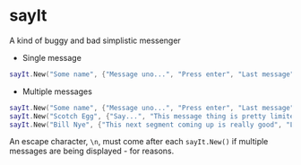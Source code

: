 # sayIt

A kind of buggy and bad simplistic messenger

- Single message

```lua
sayIt.New("Some name", {"Message uno...", "Press enter", "Last message"})
```

- Multiple messages

```lua
sayIt.New("Some name", {"Message uno...", "Press enter", "Last message", "\n"})
sayIt.New("Scotch Egg", {"Say...", "This message thing is pretty limited,", "And I'm really bad at programming", "\n" })
sayIt.New("Bill Nye", {"This next segment coming up is really good", "Lots of schmear", "Oy vey!"})
```

An escape character, `\n`, must come after each `sayIt.New()` if multiple messages are being displayed - for reasons.